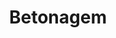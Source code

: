 ---
title: Betonagem
weight: 2
description: This is for meta description. You can write here details about this provided service. labore et dolore magna. Lorem ipsum dolor sit amet, consectetur adipisicing elit. Voluptas, modi fugit in veritatis labore perferendis. Minima hic at, nostrum nihil!

images:
- img/servicos/betonagem/betonagem.jpeg
- img/servicos/betonagem/betonagem1.jpeg
- img/servicos/betonagem/betonagem2.jpeg
- img/servicos/betonagem/betonagem3.jpeg
- img/servicos/betonagem/betonagem4.jpeg
- img/servicos/betonagem/betonagem5.jpeg

homepage_link_enable: true

section_button_name: Betonagem
id: betonagem
class: "services-page default-section-page"
background: "../../img/headers/header2.jpg"

---